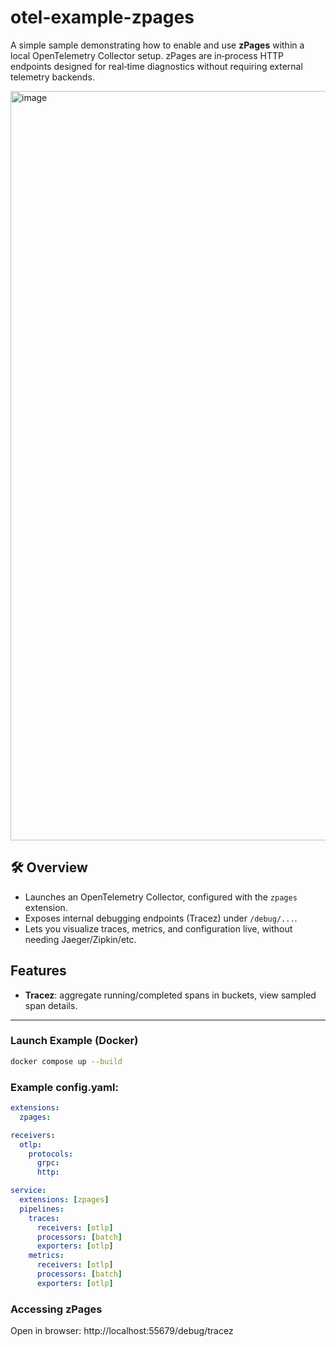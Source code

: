 # otel-example-zpages

A simple sample demonstrating how to enable and use **zPages** within a local OpenTelemetry Collector setup. zPages are in‑process HTTP endpoints designed for real‑time diagnostics without requiring external telemetry backends.


<img width="2204" height="1199" alt="image" src="https://github.com/user-attachments/assets/14f305ce-7b24-4aeb-8aed-eb4ed3ff7ba2" />


## 🛠️ Overview

- Launches an OpenTelemetry Collector, configured with the `zpages` extension.
- Exposes internal debugging endpoints (Tracez) under `/debug/...`.
- Lets you visualize traces, metrics, and configuration live, without needing Jaeger/Zipkin/etc.

## Features
- **Tracez**: aggregate running/completed spans in buckets, view sampled span details.

---

### Launch Example (Docker)
```bash
docker compose up --build
```


### Example config.yaml:
```yaml
extensions:
  zpages:

receivers:
  otlp:
    protocols:
      grpc:
      http:

service:
  extensions: [zpages]
  pipelines:
    traces:
      receivers: [otlp]
      processors: [batch]
      exporters: [otlp]
    metrics:
      receivers: [otlp]
      processors: [batch]
      exporters: [otlp]
```

### Accessing zPages
Open in browser:
http://localhost:55679/debug/tracez

